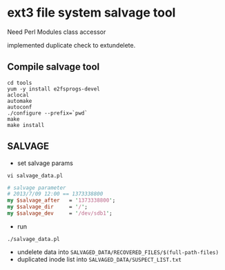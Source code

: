 # ext3 file system salvage tool
Need Perl Modules
class accessor

implemented duplicate check to extundelete.

## Compile salvage tool

```
cd tools
yum -y install e2fsprogs-devel
aclocal
automake
autoconf
./configure --prefix=`pwd`
make
make install
```

## SALVAGE
- set salvage params

```
vi salvage_data.pl
```
```perl
# salvage parameter
# 2013/7/09 12:00 == 1373338800
my $salvage_after   = '1373338800';
my $salvage_dir     = '/';
my $salvage_dev     = '/dev/sdb1';
```

- run

```
./salvage_data.pl
```

- undelete data into ``SALVAGED_DATA/RECOVERED_FILES/$(full-path-files)``
- duplicated inode list into ``SALVAGED_DATA/SUSPECT_LIST.txt``
